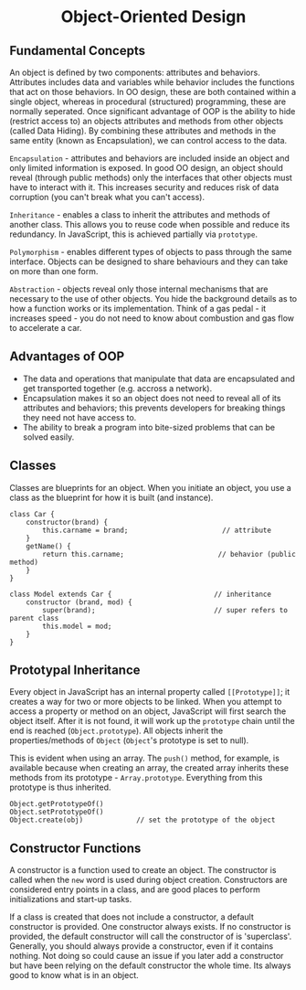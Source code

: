 <h1 style='text-align:center'>Object-Oriented Design</h1>

## Fundamental Concepts

An object is defined by two components: attributes and behaviors. Attributes includes data and variables while behavior includes the functions that act on those behaviors. In OO design, these are both contained within a single object, whereas in procedural (structured) programming, these are normally seperated. Once significant advantage of OOP is the ability to hide (restrict access to) an objects attributes and methods from other objects (called Data Hiding). By combining these attributes and methods in the same entity (known as Encapsulation), we can control access to the data.

```Encapsulation``` - attributes and behaviors are included inside an object and only limited information is exposed. In good OO design, an object should reveal (through public methods) only the interfaces that other objects must have to interact with it. This increases security and reduces risk of data corruption (you can't break what you can't access).

```Inheritance``` - enables a class to inherit the attributes and methods of another class. This allows you to reuse code when possible and reduce its redundancy. In JavaScript, this is achieved partially via ```prototype```.

```Polymorphism``` - enables different types of objects to pass through the same interface. Objects can be designed to share behaviours and they can take on more than one form.

```Abstraction``` - objects reveal only those internal mechanisms that are necessary to the use of other objects. You hide the background details as to how a function works or its implementation. Think of a gas pedal - it increases speed - you do not need to know about combustion and gas flow to accelerate a car.

## Advantages of OOP

* The data and operations that manipulate that data are encapsulated and get transported together (e.g. accross a network). 
* Encapsulation makes it so an object does not need to reveal all of its attributes and behaviors; this prevents developers for breaking things they need not have access to. 
* The ability to break a program into bite-sized problems that can be solved easily.

## Classes

Classes are blueprints for an object. When you initiate an object, you use a class as the blueprint for how it is built (and instance). 

    class Car {
        constructor(brand) {
            this.carname = brand;                       // attribute
        }
        getName() {
            return this.carname;                       // behavior (public method)
        }
    }

    class Model extends Car {                         // inheritance
        constructor (brand, mod) {
            super(brand);                             // super refers to parent class
            this.model = mod;
        }
    }

## Prototypal Inheritance

Every object in JavaScript has an internal property called ```[[Prototype]]```; it creates a way for two or more objects to be linked. When you attempt to access a property or method on an object, JavaScript will first search the object itself. After it is not found, it will work up the ```prototype``` chain until the end is reached (```Object.prototype```). All objects inherit the properties/methods of ```Object``` (```Object```'s prototype is set to null). 

This is evident when using an array. The ```push()``` method, for example, is available because when creating an array, the created array inherits these methods from its prototype - ```Array.prototype```. Everything from this prototype is thus inherited.

    Object.getPrototypeOf()
    Object.setPrototypeOf()
    Object.create(obj)             // set the prototype of the object

## Constructor Functions

A constructor is a function used to create an object. The constructor is called when the ```new``` word is used during object creation. Constructors are considered entry points in a class, and are good places to perform initializations and start-up tasks. 

If a class is created that does not include a constructor, a default constructor is provided. One constructor always exists. If no constructor is provided, the default constructor will call the constructor of is 'superclass'. Generally, you should always provide a constructor, even if it contains nothing. Not doing so could cause an issue if you later add a constructor but have been relying on the default constructor the whole time. Its always good to know what is in an object.

